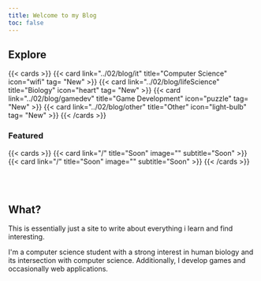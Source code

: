 ```yaml
---
title: Welcome to my Blog
toc: false
---
```


## Explore

{{< cards >}}
{{< card link="../02/blog/it" title="Computer Science" icon="wifi" tag= "New" >}}
{{< card link="../02/blog/lifeScience" title="Biology" icon="heart" tag= "New" >}}
{{< card link="../02/blog/gamedev" title="Game Development" icon="puzzle" tag= "New" >}}
{{< card link="../02/blog/other" title="Other" icon="light-bulb" tag= "New" >}}
{{< /cards >}}  

### Featured

{{< cards >}}
{{< card link="/" title="Soon" image="" subtitle="Soon" >}}
{{< card link="/" title="Soon" image="" subtitle="Soon" >}}
{{< /cards >}}

<br>
<br>


## What?

This is essentially just a site to write about everything i learn and find interesting.

I'm a computer science student with a strong interest in human biology and its intersection with computer science. Additionally, I develop games and occasionally web applications.
